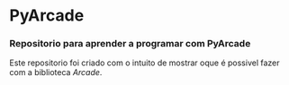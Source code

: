 # PyArcade
### Repositorio para aprender a programar com PyArcade

Este repositorio foi criado com o intuito de mostrar oque é possivel fazer com a biblioteca *Arcade*.
